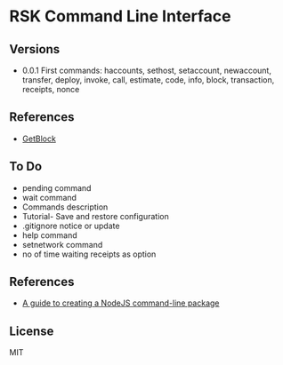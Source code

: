 # RSK Command Line Interface

## Versions

- 0.0.1 First commands: haccounts, sethost, setaccount, newaccount,
transfer, deploy, invoke, call, estimate, 
code, info, block, transaction,  receipts, nonce

## References

- [GetBlock](https://developers.rsk.co/solutions/getblock/)

## To Do

- pending command
- wait command
- Commands description
- Tutorial- Save and restore configuration
- .gitignore notice or update
- help command
- setnetwork command
- no of time waiting receipts as option

## References

- [A guide to creating a NodeJS command-line package](https://medium.com/netscape/a-guide-to-create-a-nodejs-command-line-package-c2166ad0452e)

## License

MIT

